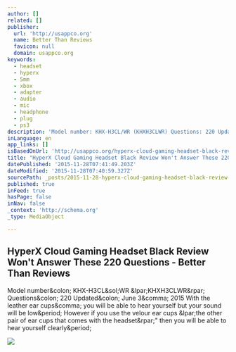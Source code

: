 ```yaml
---
author: []
related: []
publisher:
  url: 'http://usappco.org'
  name: Better Than Reviews
  favicon: null
  domain: usappco.org
keywords:
  - headset
  - hyperx
  - 5mm
  - xbox
  - adapter
  - audio
  - mic
  - headphone
  - plug
  - ps3
description: 'Model number: KHX-H3CL/WR (KHXH3CLWR) Questions: 220 Updated: June 3, 2015 With the leather ear cups, you will be able to hear yourself but your sound will be low. However if you use the velour ear cups (the other pair of ear cups that comes with the headset)" then you will be able to hear yourself clearly.'
inLanguage: en
app_links: []
isBasedOnUrl: 'http://usappco.org/hyperx-cloud-gaming-headset-black-review-wont-answer-these-220-questions/'
title: "HyperX Cloud Gaming Headset Black Review Won't Answer These 220 Questions - Better Than Reviews"
datePublished: '2015-11-28T07:41:49.203Z'
dateModified: '2015-11-28T07:40:59.327Z'
sourcePath: _posts/2015-11-28-hyperx-cloud-gaming-headset-black-review-wont-answer-these.md
published: true
inFeed: true
hasPage: false
inNav: false
_context: 'http://schema.org'
_type: MediaObject

---
```

<article style=""><h1>HyperX Cloud Gaming Headset Black Review Won't Answer These 220 Questions - Better Than Reviews</h1><p>Model number&amp;colon; KHX-H3CL&amp;sol;WR &amp;lpar;KHXH3CLWR&amp;rpar; Questions&amp;colon; 220 Updated&amp;colon; June 3&amp;comma; 2015 With the leather ear cups&amp;comma; you will be able to hear yourself but your sound will be low&amp;period; However if you use the velour ear cups &amp;lpar;the other pair of ear cups that comes with the headset&amp;rpar;" then you will be able to hear yourself clearly&amp;period;</p><img src="http://usappco.org/wp-content/uploads/2015/11/USAPPco-Building.jpg" /></article>